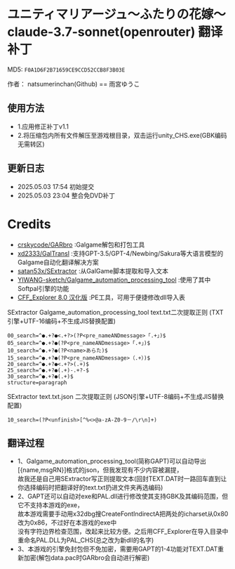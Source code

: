 # ユニティマリアージュ～ふたりの花嫁～ claude-3.7-sonnet(openrouter) 翻译补丁

MD5: `F0A1D6F2B71659CE9CCD52CCB8F3B03E`

作者： natsumerinchan(Github) == 雨宮ゆうこ

## 使用方法

- 1.应用修正补丁v1.1
- 2.将压缩包内所有文件解压至游戏根目录，双击运行unity_CHS.exe(GBK编码无需转区)

## 更新日志

- 2025.05.03 17:54 初始提交
- 2025.05.03 23:04 整合免DVD补丁

# Credits

- [crskycode/GARbro](https://github.com/crskycode/GARbro) :Galgame解包和打包工具
- [xd2333/GalTransl](https://github.com/xd2333/GalTransl.git) :支持GPT-3.5/GPT-4/Newbing/Sakura等大语言模型的Galgame自动化翻译解决方案
- [satan53x/SExtractor](https://github.com/satan53x/SExtractor.git) :从GalGame脚本提取和导入文本
- [YIWANG-sketch/Galgame_automation_processing_tool](https://github.com/YIWANG-sketch/Galgame_automation_processing_tool.git) :使用了其中Softpal引擎的功能
- [CFF_Explorer 8.0 汉化版](https://bbs.kanxue.com/thread-158547-1.htm) :PE工具，可用于便捷修改dll导入表

SExtractor Galgame_automation_processing_tool text.txt二次提取正则
(TXT引擎+UTF-16编码+不生成JIS替换配置)

```
00_search=^●.+?●<.+?>(?P<pre_nameANDmessage>「.+」)$
05_search=^●.+?●(?P<pre_nameANDmessage>「.+」)$
10_search=^●.+?●(?P<name>あらた)$
15_search=^●.+?●(?P<pre_nameANDmessage>（.+）)$
20_search=^●.+?●<.+?>(.+)$
25_search=^●.+?●(.+)-.+?-$
30_search=^●.+?●(.+)$
structure=paragraph
```

SExtractor text.txt.json 二次提取正则
(JSON引擎+UTF-8编码+不生成JIS替换配置)
```
10_search=(?P<unfinish>[^%<>@a-zA-Z0-9－/\r\n]+)
```

## 翻译过程
- 1、Galgame_automation_processing_tool(简称GAPT)可以自动导出[{name,msgRN}]格式的json，但我发现有不少内容被漏提，<br>
故我还是自己用SExtractor写正则提取文本(回封TEXT.DAT时一路回车直到让你选择编码时把翻译好的text.txt扔进文件夹再选编码)
- 2、GAPT还可以自动对exe和PAL.dll进行修改使其支持GBK及其编码范围，但它不支持本游戏的exe，<br>
故本游戏需要手动用x32dbg搜CreateFontIndirectA把两处的icharset从0x80改为0x86，不过好在本游戏的exe中<br>
没有字符边界检查范围，改起来比较方便。之后用CFF_Explorer在导入目录中重命名PAL.DLL为PAL_CHS(总之改为新dll的名字)
- 3、本游戏的引擎免封包但不免加密，需要用GAPT的1-4功能对TEXT.DAT重新加密(解包data.pac时GARbro会自动进行解密)
